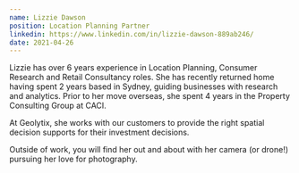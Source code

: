 ```yaml
---
name: Lizzie Dawson
position: Location Planning Partner
linkedin: https://www.linkedin.com/in/lizzie-dawson-889ab246/
date: 2021-04-26
---
```

Lizzie has over 6 years experience in Location Planning, Consumer Research and Retail Consultancy roles. She has recently returned home having spent 2 years based in Sydney, guiding businesses with research and analytics. Prior to her move overseas, she spent 4 years in the Property Consulting Group at CACI.

At Geolytix, she works with our customers to provide the right spatial decision supports for their investment decisions. 

Outside of work, you will find her out and about with her camera (or drone!) pursuing her love for photography.
